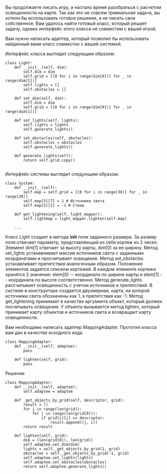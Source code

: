Вы продолжаете писать игру, и настало время разобраться с расчетом освещенности на карте. Так как это не совсем тривиальная задача, вы хотели бы использовать готовое решение, а не писать свое собственное. Вам удалось найти готовый класс, который решает задачу, однако интерфейс этого класса не совместим с вашей игрой.

Вам нужно написать адаптер, который позволил бы использовать найденный вами класс совместно с вашей системой.

Интерфейс класса выглядит следующим образом:
```
class Light:
    def __init__(self, dim):
        self.dim = dim
        self.grid = [[0 for i in range(dim[0])] for _ in range(dim[1])]
        self.lights = []
        self.obstacles = []
        
    def set_dim(self, dim):
        self.dim = dim
        self.grid = [[0 for i in range(dim[0])] for _ in range(dim[1])]
    
    def set_lights(self, lights):
        self.lights = lights
        self.generate_lights()
    
    def set_obstacles(self, obstacles):
        self.obstacles = obstacles
        self.generate_lights()
        
    def generate_lights(self):
        return self.grid.copy()


```
Интерфейс системы выглядит следующим образом:
```
class System:
    def __init__(self):
        self.map = self.grid = [[0 for i in range(30)] for _ in range(20)]
        self.map[5][7] = 1 # Источники света
        self.map[5][2] = -1 # Стены
    
    def get_lightening(self, light_mapper):
        self.lightmap = light_mapper.lighten(self.map)
    
    ...
```
Класс Light создает в методе __init__ поле заданного размера. За размер поля отвечает параметр, представляющий из себя кортеж из 2 чисел. Элемент dim[1] отвечает за высоту карты, dim[0] за ее ширину. Метод set_lights устанавливает массив источников света с заданными координатами и просчитывает освещение. Метод set_obstacles устанавливает препятствия аналогичным образом. Положение элементов задается списком кортежей. В каждом элементе кортежа хранятся 2 значения: elem[0] -- координата по ширине карты и elem[1] -- координата по высоте соответственно. Метод generate_lights рассчитывает освещенность с учетом источников и препятствий.
В системе в конструкторе создается двухмерная, карта, на которой источники света обозначены как 1, а препятствия как -1. Метод get_lightening принимает в качестве аргумента объект, который должен посчитывать освещение. У объекта вызывается метод lighten, который принимает карту объектов и источников света и возвращает карту освещенности.

Вам необходимо написать адаптер MappingAdapter. Прототип класса вам дан в качестве исходного кода.
```
class MappingAdapter:
    def __init__(self, adaptee):
        pass

    def lighten(self, grid):
        pass
```


Решение

````
class MappingAdapter:
    def __init__(self, adaptee):
        self.adaptee = adaptee

    def _get_objects_by_grid(self, descriptor, grid):
        result = []
        for i in range(len(grid)):
            for j in range(len(grid[0])):
                if grid[i][j] == descriptor:
                    result.append((j, i))
        return result

    def lighten(self, grid):
        dim = (len(grid[0]), len(grid))
        self.adaptee.set_dim(dim)
        lights = self._get_objects_by_grid(1, grid)
        obstacles = self._get_objects_by_grid(-1, grid)
        self.adaptee.set_lights(lights)
        self.adaptee.set_obstacles(obstacles)
        return self.adaptee.generate_lights()
